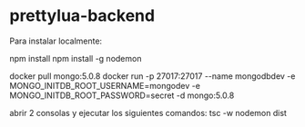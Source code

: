 # prettylua-backend

Para instalar localmente: 

npm install 
npm install -g nodemon 

docker pull mongo:5.0.8 
docker run -p 27017:27017 --name mongodbdev -e MONGO_INITDB_ROOT_USERNAME=mongodev -e MONGO_INITDB_ROOT_PASSWORD=secret -d mongo:5.0.8 

abrir 2 consolas y ejecutar los siguientes comandos: 
tsc -w 
nodemon dist
